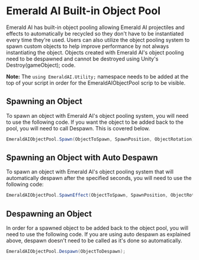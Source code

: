 # Emerald AI Built-in Object Pool
Emerald AI has built-in object pooling allowing Emerald AI projectiles and effects to automatically be recycled so they don't have to be instantiated every time they're used. Users can also utilize the object pooling system to spawn custom objects to help improve performance by not always instantiating the object. Objects created with Emerald AI's object pooling need to be despawned and cannot be destroyed using Unity's Destroy(gameObject); code. 

**Note:** The ```using EmeraldAI.Utility;``` namespace needs to be added at the top of your script in order for the EmeraldAIObjectPool scrip to be visible.

## Spawning an Object
To spawn an object with Emerald AI's object pooling system, you will need to use the following code. If you want the object to be added back to the pool, you will need to call Despawn. This is covered below.
```c#
EmeraldAIObjectPool.Spawn(ObjectToSpawn, SpawnPosition, ObjectRotation);
```

## Spawning an Object with Auto Despawn
To spawn an object with Emerald AI's object pooling system that will automatically despawn after the specified seconds, you will need to use the following code:
```c#
EmeraldAIObjectPool.SpawnEffect(ObjectToSpawn, SpawnPosition, ObjectRotation, DespawnSeconds);
```

## Despawning an Object
In order for a spawned object to be added back to the object pool, you will need to use the following code. If you are using auto despawn as explained above, despawn doesn't need to be called as it's done so automatically.
```c#
EmeraldAIObjectPool.Despawn(ObjectToDespawn);
```
